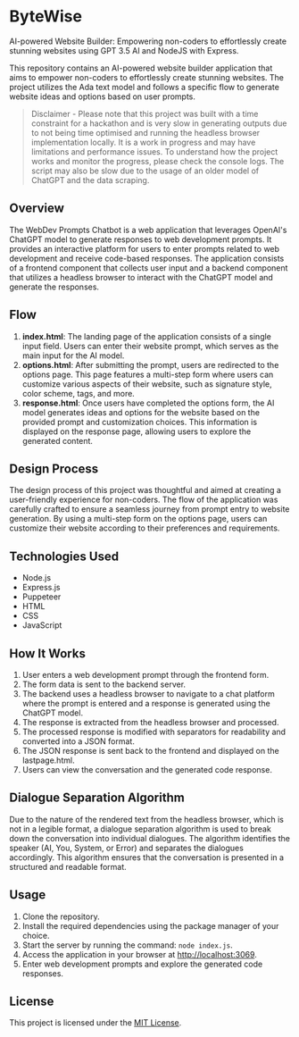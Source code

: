 # ByteWise
AI-powered Website Builder: Empowering non-coders to effortlessly create stunning websites using GPT 3.5 AI and NodeJS with Express.

This repository contains an AI-powered website builder application that aims to empower non-coders to effortlessly create stunning websites. The project utilizes the Ada text model and follows a specific flow to generate website ideas and options based on user prompts.

> Disclaimer - Please note that this project was built with a time constraint for a hackathon and is very slow in generating outputs due to not being time optimised and running the headless browser implementation locally. It is a work in progress and may have limitations and performance issues. To understand how the project works and monitor the progress, please check the console logs. The script may also be slow due to the usage of an older model of ChatGPT and the data scraping.

## Overview
The WebDev Prompts Chatbot is a web application that leverages OpenAI's ChatGPT model to generate responses to web development prompts. It provides an interactive platform for users to enter prompts related to web development and receive code-based responses. The application consists of a frontend component that collects user input and a backend component that utilizes a headless browser to interact with the ChatGPT model and generate the responses.

## Flow

1. **index.html**: The landing page of the application consists of a single input field. Users can enter their website prompt, which serves as the main input for the AI model.
2. **options.html**: After submitting the prompt, users are redirected to the options page. This page features a multi-step form where users can customize various aspects of their website, such as signature style, color scheme, tags, and more.
3. **response.html**: Once users have completed the options form, the AI model generates ideas and options for the website based on the provided prompt and customization choices. This information is displayed on the response page, allowing users to explore the generated content.

## Design Process

The design process of this project was thoughtful and aimed at creating a user-friendly experience for non-coders. The flow of the application was carefully crafted to ensure a seamless journey from prompt entry to website generation. By using a multi-step form on the options page, users can customize their website according to their preferences and requirements.

## Technologies Used
- Node.js
- Express.js
- Puppeteer
- HTML
- CSS
- JavaScript

## How It Works
1. User enters a web development prompt through the frontend form.
2. The form data is sent to the backend server.
3. The backend uses a headless browser to navigate to a chat platform where the prompt is entered and a response is generated using the ChatGPT model.
4. The response is extracted from the headless browser and processed.
5. The processed response is modified with separators for readability and converted into a JSON format.
6. The JSON response is sent back to the frontend and displayed on the lastpage.html.
7. Users can view the conversation and the generated code response.

## Dialogue Separation Algorithm
Due to the nature of the rendered text from the headless browser, which is not in a legible format, a dialogue separation algorithm is used to break down the conversation into individual dialogues. The algorithm identifies the speaker (AI, You, System, or Error) and separates the dialogues accordingly. This algorithm ensures that the conversation is presented in a structured and readable format.

## Usage
1. Clone the repository.
2. Install the required dependencies using the package manager of your choice.
3. Start the server by running the command: `node index.js`.
4. Access the application in your browser at [http://localhost:3069](http://localhost:3069).
5. Enter web development prompts and explore the generated code responses.

## License
This project is licensed under the [MIT License](LICENSE).




